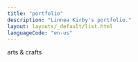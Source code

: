 ```yaml
---
title: "portfolio"
description: "Linnea Kirby's portfolio."
layout: layouts/_default/list.html
languageCode: "en-us"
---
```


arts & crafts